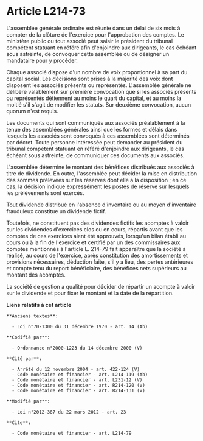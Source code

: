 # Article L214-73

L'assemblée  générale ordinaire est réunie dans un délai de six mois à compter de la  clôture de l'exercice pour
l'approbation des comptes. Le ministère  public ou tout associé peut saisir le président du tribunal compétent  statuant en
référé afin d'enjoindre aux dirigeants, le cas échéant sous  astreinte, de convoquer cette assemblée ou de désigner un
mandataire  pour y procéder.

Chaque associé dispose d'un nombre de voix proportionnel à sa part du capital social. Les décisions sont prises à la majorité
des voix dont disposent les associés présents ou représentés. L'assemblée générale ne délibère valablement sur première
convocation que si les associés présents ou représentés détiennent au moins le quart du capital, et au moins la moitié s'il
s'agit de modifier les statuts. Sur deuxième convocation, aucun quorum n'est requis.

Les documents qui sont communiqués aux associés préalablement à la tenue des assemblées générales ainsi que les formes et
délais dans lesquels les associés sont convoqués à ces assemblées sont déterminés par décret. Toute  personne intéressée peut
demander au président du tribunal compétent  statuant en référé d'enjoindre aux dirigeants, le cas échéant sous  astreinte,
de communiquer ces documents aux associés.

L'assemblée détermine le montant des bénéfices distribués aux associés à titre de dividende. En outre, l'assemblée peut
décider la mise en distribution des sommes prélevées sur les réserves dont elle a la disposition ; en ce cas, la décision
indique expressément les postes de réserve sur lesquels les prélèvements sont exercés.

Tout dividende distribué en l'absence d'inventaire ou au moyen d'inventaire frauduleux constitue un dividende fictif.

Toutefois, ne constituent pas des dividendes fictifs les acomptes à valoir sur les dividendes d'exercices clos ou en cours,
répartis avant que les comptes de ces exercices aient été approuvés, lorsqu'un bilan établi au cours ou à la fin de
l'exercice et certifié par un des commissaires aux comptes mentionnés à l'article L. 214-79 fait apparaître que la société a
réalisé, au cours de l'exercice, après constitution des amortissements et provisions nécessaires, déduction faite, s'il y a
lieu, des pertes antérieures et compte tenu du report bénéficiaire, des bénéfices nets supérieurs au montant des acomptes.

La société de gestion a qualité pour décider de répartir un acompte à valoir sur le dividende et pour fixer le montant et la
date de la répartition.

**Liens relatifs à cet article**

	**Anciens textes**:

	  - Loi n°70-1300 du 31 décembre 1970 - art. 14 (Ab)

	**Codifié par**:

	  - Ordonnance n°2000-1223 du 14 décembre 2000 (V)

	**Cité par**:

	  - Arrêté du 12 novembre 2004 - art. 422-124 (V)
	  - Code monétaire et financier - art. L214-119 (Ab)
	  - Code monétaire et financier - art. L231-12 (V)
	  - Code monétaire et financier - art. R214-120 (V)
	  - Code monétaire et financier - art. R214-131 (V)

	**Modifié par**:

	  - Loi n°2012-387 du 22 mars 2012 - art. 23

	**Cite**:

	  - Code monétaire et financier - art. L214-79
